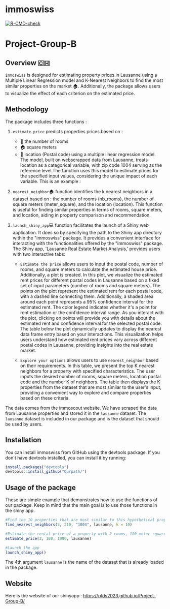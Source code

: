 
<!-- README.md is generated from README.Rmd. Please edit that file -->

# immoswiss

<!-- badges: start -->

[![R-CMD-check](https://github.com/ptds2023/Project-Group-B/actions/workflows/R-CMD-check.yaml/badge.svg)](https://github.com/ptds2023/Project-Group-B/actions/workflows/R-CMD-check.yaml)
<!-- badges: end -->

# Project-Group-B 

## Overview 🇨🇭

`immoswiss` is designed for estimating property prices in Lausanne using a Multiple Linear Regression model and K-Nearest Neighbors to find the most similar properties on the market 🏠. Additionally, the package allows users to visualize the effect of each criterion on the estimated price.

## Methodology 

The package includes three functions : 

1. `estimate_price` predicts properties prices based on :
    - 🛌 the number of rooms
    - 🏠 square meters
    - 📍 location (Postal code)
using a multiple linear regression model. The model, built on webscrapped data from Lausanne, treats location as a categorical variable, with zip code 1004 serving as the reference level.The function uses this model to estimate prices for the specified input values, considering the unique impact of each variable. 
This is an example :

2. `nearest_neighbor`🏠 function identifies the k nearest neighbors in a dataset based on : the number of rooms (nb_rooms), the number of square meters (meter_square), and the location (location). This function is useful for finding similar properties in terms of rooms, square meters, and location, aiding in property comparison and recommendation.

3. `launch_shiny_app`💻 function facilitates the launch of a Shiny web application. It does so by specifying the path to the Shiny app directory within the "immoswiss" package. It provides a convenient interface for interacting with the functionalities offered by the "immoswiss" package. The Shiny app, 'Lausanne Real Estate Market Analysis,' provides users with two interactive tabs:
   
   - `Estimate the price` allows users to input the postal code, number of rooms, and square meters to calculate the estimated house price. Additionally, a plot is created. In this plot, we visualize the estimated rent prices for different postal codes in Lausanne based on a fixed set of input parameters (number of rooms and square meters).
The points on the plot represent the estimated rent for each postal code, with a dashed line connecting them. Additionally, a shaded area around each point represents a 95% confidence interval for the estimated rent.
The color legend indicates whether it's a point for rent estimation or the confidence interval range. As you interact with the plot, clicking on points will provide you with details about the estimated rent and confidence interval for the selected postal code.
The table below the plot dynamically updates to display the nearest data frame entry based on your interactions.
This visualization helps users understand how estimated rent prices vary across different postal codes in Lausanne, providing insights into the real estate market.

    - `Explore your options` allows users to use `nearest_neighbor` based on their requirements. 
In this table, we present the top K nearest neighbors for a property with specified characteristics.
The user inputs the desired number of rooms, square meters, location postal code and the number K of neighbors.
The table then displays the K properties from the dataset that are most similar to the user's input, providing a convenient way to explore and compare properties based on these criteria.

The data comes from the immoscout website. We have scraped the data from Lausanne properties and stored it in the `lausanne` dataset. The `lausanne` dataset is included in our package and is the dataset that should be used by users.

## Installation

You can install immoswiss from GitHub using the devtools package. If you don't have devtools installed, you can install it by running:

```r
install.packages("devtools")
devtools::install_github("Ourpath/")
```

## Usage of the package

These are simple example that demonstrates how to use the functions of our package. Keep in mind that the main goal is to use those functions in the shiny app.

```r
#Find the 10 properties that are most similar to this hypothetical property with 5 rooms, 210 meter squares in location (Postal code) 1004:
find_nearest_neighbors(5, 210, "1004", lausanne, k = 10)

#Estimate the rental price of a property with 2 rooms, 100 meter squares and a postal code equal to 1000
estimate_price(2, 100, 1000, lausanne)

#Launch the app 
launch_shiny_app()

```
The 4th argument `lausanne` is the name of the dataset that is already loaded in the package.

## Website 



Here is the website of our shinyapp : https://ptds2023.github.io/Project-Group-B/
